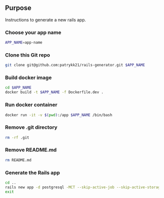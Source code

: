 ## Purpose

Instructions to generate a new rails app.

### Choose your app name

```sh
APP_NAME=app-name
```

### Clone this Git repo

```sh
git clone git@github.com:patrykk21/rails-generator.git $APP_NAME
```

### Build docker image

```sh
cd $APP_NAME
docker build -t $APP_NAME -f Dockerfile.dev .
```

### Run docker container

```sh
docker run -it -v $(pwd):/app $APP_NAME /bin/bash
```

### Remove .git directory

```sh
rm -rf .git
```

### Remove README.md

```sh
rm README.md
```

### Generate the Rails app

```sh
cd ..
rails new app -d postgresql -MCT --skip-active-job --skip-active-storage
exit
```
